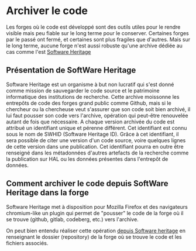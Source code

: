 # Archiver le code 

Les forges où le code est développé sont des outils utiles pour le rendre visible mais peu fiable sur le long terme pour le conserver. Certaines forges par le passé ont fermé, et certaines sont plus fragiles que d'autres. Mais sur le long terme, aucune forge n'est aussi robuste qu'une archive dédiée au cas comme l'est [Software Heritage](https://archive.softwareheritage.org/)

## Présentation de SoftWare Heritage 

Software Heritage est un organisme à but non lucratif qui s'est donné comme mission de sauvegarder le code source et le patrimoine informatique des institutions de recherche. 
Cette archive moissonne les entrepôts de code des forges grand public comme Github, mais si le chercheur ou la chercheuse veut s'assurer que son code soit bien archivé, il lui faut pousser son code vers l'archive, opération qui peut-être renouvelée autant de fois que nécessaire. A chaque version archivée du code est attribué un identifiant unique et pérenne différent.
Cet identifiant est connu sous le nom de SWHID (Software Heritage ID). Grâce à cet identifiant, il sera possible de citer une version d'un code source, voire quelques lignes de cette version dans une publication. Cet identifiant pourra en outre être renseigné dans les métadonnées d'autres artefacts de la recherche comme la publication sur HAL ou les données présentes dans l'entrepôt de données. 

## Comment archiver le code depuis SoftWare Heritage dans la forge

Software Heritage met à disposition pour Mozilla Firefox et des navigateurs chromium-like un plugin qui permet de "pousser" le code de la forge où il se trouve (github, gitlab, codeberg, etc.) vers l'archive. 

On peut bien entendu réaliser cette opération [depuis Software heritage](https://archive.softwareheritage.org/save/) en renseignant le dossier (repository) de la forge où se trouve le code et les fichiers associés. 
